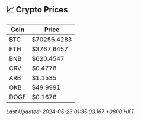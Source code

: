 ## 📈 Crypto Prices

| Coin | Price |
| ---- | ----- |
| BTC | $70256.4283 |
| ETH | $3767.6457 |
| BNB | $620.4547 |
| CRV | $0.4778 |
| ARB | $1.1535 |
| OKB | $49.9991 |
| DOGE | $0.1676 |

_Last Updated: 2024-05-23 01:35:03.167 +0800 HKT_